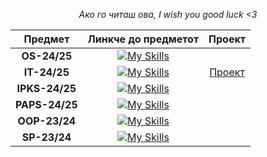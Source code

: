 <div align="center">

*Ако го читаш ова, I wish you good luck <3*

| Предмет | Линкче до предметот | Проект |
| :---: | :---: | :---: |
| **OS-24/25** | [![My Skills](https://skillicons.dev/icons?i=bash,java)](https://github.com/mrkskq/Operating-Systems) | |
| **IT-24/25** | [![My Skills](https://skillicons.dev/icons?i=cs,dotnet)](https://github.com/mrkskq/Internet-Technologies) | [Проект](https://github.com/mrkskq/Wherenite) |
| **IPKS-24/25** | [![My Skills](https://skillicons.dev/icons?i=js,html,css)](https://github.com/mrkskq/Client-Side-Internet-Programming) | |
| **PAPS-24/25** | [![My Skills](https://skillicons.dev/icons?i=java)](https://github.com/mrkskq/Application-of-Algorithms-and-Data-Structures) | |
| **OOP-23/24** | [![My Skills](https://skillicons.dev/icons?i=cpp)](https://github.com/mrkskq/Object-Oriented-Programming) | |
| **SP-23/24** | [![My Skills](https://skillicons.dev/icons?i=cpp)](https://github.com/mrkskq/Structured-Programming) | |

</div>
